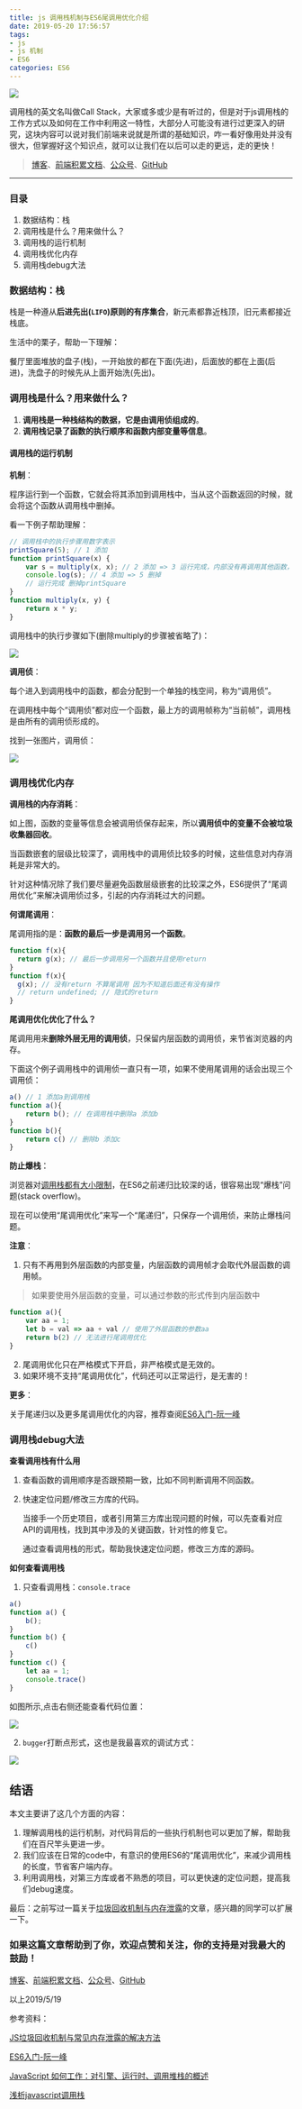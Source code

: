 ```yaml
---
title: js 调用栈机制与ES6尾调用优化介绍
date: 2019-05-20 17:56:57
tags:
- js
- js 机制
- ES6 
categories: ES6
---
```


![](https://github.com/OBKoro1/articleImg_src/blob/master/weibo_img_move/undefined?raw=true?raw=true)

调用栈的英文名叫做Call Stack，大家或多或少是有听过的，但是对于js调用栈的工作方式以及如何在工作中利用这一特性，大部分人可能没有进行过更深入的研究，这块内容可以说对我们前端来说就是所谓的基础知识，咋一看好像用处并没有很大，但掌握好这个知识点，就可以让我们在以后可以走的更远，走的更快！

<!--more-->

> [博客](http://obkoro1.com/)、[前端积累文档](http://obkoro1.com/web_accumulate/accumulate/)、[公众号](https://user-gold-cdn.xitu.io/2018/5/1/1631b6f52f7e7015?w=344&h=344&f=jpeg&s=8317)、[GitHub](https://github.com/OBKoro1)

---

### 目录

1. 数据结构：栈
2. 调用栈是什么？用来做什么？ 
3. 调用栈的运行机制
4. 调用栈优化内存
5. 调用栈debug大法

### 数据结构：栈

栈是一种遵从**后进先出(`LIFO`)原则的有序集合**，新元素都靠近栈顶，旧元素都接近栈底。

生活中的栗子，帮助一下理解：

餐厅里面堆放的盘子(栈)，一开始放的都在下面(先进)，后面放的都在上面(后进)，洗盘子的时候先从上面开始洗(先出)。

### 调用栈是什么？用来做什么？


1. **调用栈是一种栈结构的数据，它是由调用侦组成的**。
2. **调用栈记录了函数的执行顺序和函数内部变量等信息**。

#### 调用栈的运行机制

**机制**：

程序运行到一个函数，它就会将其添加到调用栈中，当从这个函数返回的时候，就会将这个函数从调用栈中删掉。

看一下例子帮助理解：

```js
// 调用栈中的执行步骤用数字表示
printSquare(5); // 1 添加
function printSquare(x) {
    var s = multiply(x, x); // 2 添加 => 3 运行完成，内部没有再调用其他函数，删掉
    console.log(s); // 4 添加 => 5 删掉
    // 运行完成 删掉printSquare
}
function multiply(x, y) {
    return x * y;
}
```

调用栈中的执行步骤如下(删除multiply的步骤被省略了)：

![](https://github.com/OBKoro1/articleImg_src/blob/master/weibo_img_move/undefined?raw=true?raw=true)

**调用侦**：

每个进入到调用栈中的函数，都会分配到一个单独的栈空间，称为“调用侦”。

在调用栈中每个“调用侦”都对应一个函数，最上方的调用帧称为“当前帧”，调用栈是由所有的调用侦形成的。

找到一张图片，调用侦：

![](https://github.com/OBKoro1/articleImg_src/blob/master/weibo_img_move/undefined?raw=true?raw=true)

### 调用栈优化内存

**调用栈的内存消耗**：

如上图，函数的变量等信息会被调用侦保存起来，所以**调用侦中的变量不会被垃圾收集器回收**。

当函数嵌套的层级比较深了，调用栈中的调用侦比较多的时候，这些信息对内存消耗是非常大的。

针对这种情况除了我们要尽量避免函数层级嵌套的比较深之外，ES6提供了“尾调用优化”来解决调用侦过多，引起的内存消耗过大的问题。

**何谓尾调用**：

尾调用指的是：**函数的最后一步是调用另一个函数**。

```js
function f(x){
  return g(x); // 最后一步调用另一个函数并且使用return
}
function f(x){
  g(x); // 没有return 不算尾调用 因为不知道后面还有没有操作
  // return undefined; // 隐式的return
}
```

**尾调用优化优化了什么？**

尾调用用来**删除外层无用的调用侦**，只保留内层函数的调用侦，来节省浏览器的内存。

下面这个例子调用栈中的调用侦一直只有一项，如果不使用尾调用的话会出现三个调用侦：

```js
a() // 1 添加a到调用栈
function a(){
    return b(); // 在调用栈中删除a 添加b
}
function b(){
    return c() // 删除b 添加c
}
```

**防止爆栈**：

浏览器对[调用栈都有大小限制](https://codeday.me/bug/20170824/62171.html)，在ES6之前递归比较深的话，很容易出现“爆栈”问题(stack overflow)。

现在可以使用“尾调用优化”来写一个“尾递归”，只保存一个调用侦，来防止爆栈问题。

**注意**：

1. 只有不再用到外层函数的内部变量，内层函数的调用帧才会取代外层函数的调用帧。

> 如果要使用外层函数的变量，可以通过参数的形式传到内层函数中

```js
function a(){
    var aa = 1;
    let b = val => aa + val // 使用了外层函数的参数aa
    return b(2) // 无法进行尾调用优化
}
```
2. 尾调用优化只在严格模式下开启，非严格模式是无效的。
3. 如果环境不支持“尾调用优化”，代码还可以正常运行，是无害的！

**更多**：

关于尾递归以及更多尾调用优化的内容，推荐查阅[ES6入门-阮一峰](http://es6.ruanyifeng.com/#docs/function#%E5%B0%BE%E8%B0%83%E7%94%A8%E4%BC%98%E5%8C%96)

### 调用栈debug大法

**查看调用栈有什么用**

1. 查看函数的调用顺序是否跟预期一致，比如不同判断调用不同函数。
2. 快速定位问题/修改三方库的代码。
    
    当接手一个历史项目，或者引用第三方库出现问题的时候，可以先查看对应API的调用栈，找到其中涉及的关键函数，针对性的修复它。
    
    通过查看调用栈的形式，帮助我快速定位问题，修改三方库的源码。

**如何查看调用栈**

1. 只查看调用栈：`console.trace`

```js
a()
function a() {
    b();
}
function b() {
    c()
}
function c() {
    let aa = 1;
    console.trace()
}
```
如图所示,点击右侧还能查看代码位置：

![](https://github.com/OBKoro1/articleImg_src/blob/master/weibo_img_move/undefined?raw=true?raw=true)

2. `bugger`打断点形式，这也是我最喜欢的调试方式：

![](https://github.com/OBKoro1/articleImg_src/blob/master/weibo_img_move/undefined?raw=true?raw=true)


## 结语

本文主要讲了这几个方面的内容：

1. 理解调用栈的运行机制，对代码背后的一些执行机制也可以更加了解，帮助我们在百尺竿头更进一步。
2. 我们应该在日常的code中，有意识的使用ES6的“尾调用优化”，来减少调用栈的长度，节省客户端内存。
2. 利用调用栈，对第三方库或者不熟悉的项目，可以更快速的定位问题，提高我们debug速度。


最后：之前写过一篇关于[垃圾回收机制与内存泄露](https://juejin.im/post/5b40581e5188251ac446c716)的文章，感兴趣的同学可以扩展一下。

### 如果这篇文章帮助到了你，欢迎点赞和关注，你的支持是对我最大的鼓励！

[博客](http://obkoro1.com/)、[前端积累文档](http://obkoro1.com/web_accumulate/accumulate/)、[公众号](https://user-gold-cdn.xitu.io/2018/5/1/1631b6f52f7e7015?w=344&h=344&f=jpeg&s=8317)、[GitHub](https://github.com/OBKoro1)
 
 以上2019/5/19
 
 参考资料：
 
 [JS垃圾回收机制与常见内存泄露的解决方法](https://juejin.im/post/5b40581e5188251ac446c716)

[ES6入门-阮一峰](http://es6.ruanyifeng.com/#docs/function#%E5%B0%BE%E8%B0%83%E7%94%A8%E4%BC%98%E5%8C%96)

[JavaScript 如何工作：对引擎、运行时、调用堆栈的概述](https://juejin.im/post/5a05b4576fb9a04519690d42)
 
[浅析javascript调用栈](https://segmentfault.com/a/1190000010360316)  